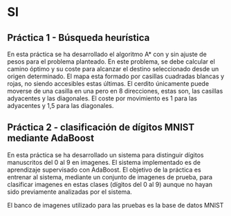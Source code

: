 # SI


## Práctica 1 - Búsqueda heurística

En esta práctica se ha desarrollado el algoritmo A* con y sin ajuste de pesos para el problema planteado. En este problema, se debe calcular el camino óptimo y su coste para alcanzar el destino seleccionado desde un origen determinado. El mapa esta formado por casillas cuadradas blancas y rojas, no siendo accesibles estas últimas. El cerdito únicamente puede moverse de una casilla en una pero en 8 direcciones, estas son, las casillas adyacentes y las diagonales. El coste por movimiento es 1 para las adyacentes y 1,5 para las diagonales.

<!-- ## Práctica 1: al cerdo le gusta la pija
Está el puto cerdo ese buscando la pija donde clickes el puto guarro como le gusta jajaja. -->

## Práctica 2 - clasificación de dígitos MNIST mediante AdaBoost

En esta práctica se ha desarrollado un sistema para distinguir dígitos manuscritos del 0 al 9 en imagenes. El sistema implementado es de aprendizaje supervisado con AdaBoost. El objetivo de la práctica es entrenar al sistema, mediante un conjunto de imagenes de prueba, para clasificar imagenes en estas clases (dígitos del 0 al 9) aunque no hayan sido previamente analizadas por el sistema.

El banco de imagenes utilizado para las pruebas es la base de datos MNIST 

<!-- ## Práctica 2: no se
Nose de que coño va aun no la he hecho aver si la hago temprano -->